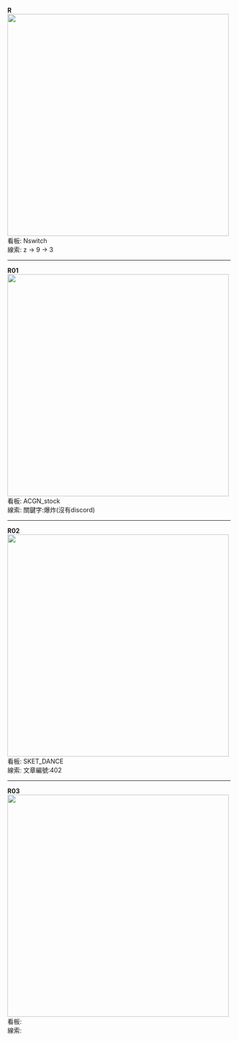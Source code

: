 **R**  
<img src="https://i.imgur.com/Zz0WvQM.jpg" width="500" heigth="400">  
看板: Nswitch  
線索: z -> 9 -> 3  
- - -
**R01**  
<img src="https://i.imgur.com/k9Lxe5Q.png" width="500" heigth="400">  
看板: ACGN_stock  
線索: 關鍵字:爆炸(沒有discord)  
- - -
**R02**  
<img src="https://imgur.com/Eeoj4ww.jpg" width="500" heigth="400">  
看板: SKET_DANCE  
線索: 文章編號:402  
- - -
**R03**  
<img src="https://i.imgur.com/R8hjZg6.png" width="500" heigth="400">  
看板:  
線索:  


